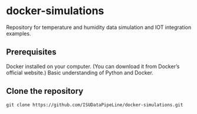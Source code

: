# docker-simulations
Repository for temperature and humidity data simulation and IOT integration examples.

## Prerequisites
Docker installed on your computer. (You can download it from Docker’s official website.)
Basic understanding of Python and Docker.

## Clone the repository 
```
git clone https://github.com/ISUDataPipeLine/docker-simulations.git
```

